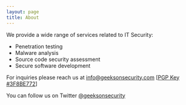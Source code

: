 ```yaml
---
layout: page
title: About
---
```


We provide a wide range of services related to IT Security:

* Penetration testing
* Malware analysis
* Source code security assessment
* Secure software development

For inquiries please reach us at <a href="mailto:info@geeksonsecurity.com">info@geeksonsecurity.com</a> [<a href="/3F8BE772.asc">PGP Key #3F8BE772</a>]

You can follow us on Twitter <a href="https://twitter.com/geeksonsecurity">@geeksonsecurity</a>
